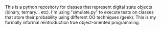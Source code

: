 This is a python repository for classes that represent digital state objects (binary, ternary... etc). I'm using "simulate.py" to execute tests on classes that store their probability using different OO techniques (geek).
This is my formally informal reintroduction true object-oriented programming.
